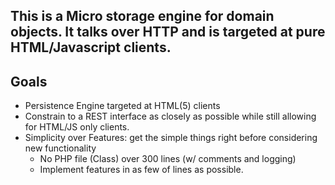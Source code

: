## This is a Micro storage engine for domain objects.  It talks over HTTP and is targeted at pure HTML/Javascript clients. ##

## Goals ##

  * Persistence Engine targeted at HTML(5) clients
  * Constrain to a REST interface as closely as possible while still allowing for HTML/JS only clients.
  * Simplicity over Features: get the simple things right before considering new functionality
    * No PHP file (Class) over 300 lines (w/ comments and logging)
    * Implement features in as few of lines as possible.